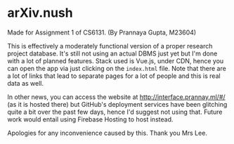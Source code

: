 # arXiv.nush

Made for Assignment 1 of CS6131. (By Prannaya Gupta, M23604)

This is effectively a moderately functional version of a proper research project database. It's still not using an actual DBMS just yet but I'm done with a lot of planned features. Stack used is Vue.js, under CDN, hence you can open the app via just clicking on the `index.html` file. Note that there are a lot of links that lead to separate pages for a lot of people and this is real data as well.

In other news, you can access the website at http://interface.prannay.ml/#/ (as it is hosted there) but GitHub's deployment services have been glitching quite a bit over the past few days, hence I'd suggest not using that. Future work would entail using Firebase Hosting to host instead.

Apologies for any inconvenience caused by this. Thank you Mrs Lee.